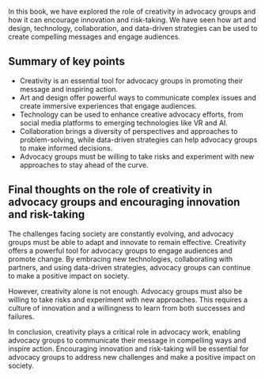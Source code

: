 
In this book, we have explored the role of creativity in advocacy groups and how it can encourage innovation and risk-taking. We have seen how art and design, technology, collaboration, and data-driven strategies can be used to create compelling messages and engage audiences.

Summary of key points
---------------------

* Creativity is an essential tool for advocacy groups in promoting their message and inspiring action.
* Art and design offer powerful ways to communicate complex issues and create immersive experiences that engage audiences.
* Technology can be used to enhance creative advocacy efforts, from social media platforms to emerging technologies like VR and AI.
* Collaboration brings a diversity of perspectives and approaches to problem-solving, while data-driven strategies can help advocacy groups to make informed decisions.
* Advocacy groups must be willing to take risks and experiment with new approaches to stay ahead of the curve.

Final thoughts on the role of creativity in advocacy groups and encouraging innovation and risk-taking
------------------------------------------------------------------------------------------------------

The challenges facing society are constantly evolving, and advocacy groups must be able to adapt and innovate to remain effective. Creativity offers a powerful tool for advocacy groups to engage audiences and promote change. By embracing new technologies, collaborating with partners, and using data-driven strategies, advocacy groups can continue to make a positive impact on society.

However, creativity alone is not enough. Advocacy groups must also be willing to take risks and experiment with new approaches. This requires a culture of innovation and a willingness to learn from both successes and failures.

In conclusion, creativity plays a critical role in advocacy work, enabling advocacy groups to communicate their message in compelling ways and inspire action. Encouraging innovation and risk-taking will be essential for advocacy groups to address new challenges and make a positive impact on society.